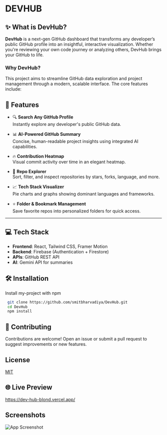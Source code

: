
# DEVHUB


## ✨ What is DevHub?

**DevHub** is a next-gen GitHub dashboard that transforms any developer’s public GitHub profile into an insightful, interactive visualization. Whether you're reviewing your own code journey or analyzing others, DevHub brings your GitHub to life.


### Why DevHub?

This project aims to streamline GitHub data exploration and project management through a modern, scalable interface. The core features include:


## 🚀 Features

- 🔍 **Search Any GitHub Profile**  
  Instantly explore any developer's public GitHub data.

- 📊 **AI-Powered GitHub Summary**  
  Concise, human-readable project insights using integrated AI capabilities.

- 🔥 **Contribution Heatmap**  
  Visual commit activity over time in an elegant heatmap.

- 📁 **Repo Explorer**  
  Sort, filter, and inspect repositories by stars, forks, language, and more.

- 📈 **Tech Stack Visualizer**  
  Pie charts and graphs showing dominant languages and frameworks.

- ⭐ **Folder & Bookmark Management**  
  Save favorite repos into personalized folders for quick access.

---
## 💻 Tech Stack

- **Frontend**: React, Tailwind CSS, Framer Motion  
- **Backend**: Firebase (Authentication + Firestore)  
- **APIs**: GitHub REST API  
- **AI**: Gemini API for summaries


## 🛠️ Installation

Install my-project with npm

```bash
 git clone https://github.com/smitbharvadiya/DevHub.git
 cd DevHub
 npm install
```
    
## 🤝 Contributing

Contributions are welcome! Open an issue or submit a pull request to suggest improvements or new features.


## License

[MIT](https://choosealicense.com/licenses/mit/)


## 🌐 Live Preview

https://dev-hub-blond.vercel.app/


## Screenshots

![App Screenshot](https://via.placeholder.com/468x300?text=App+Screenshot+Here)

